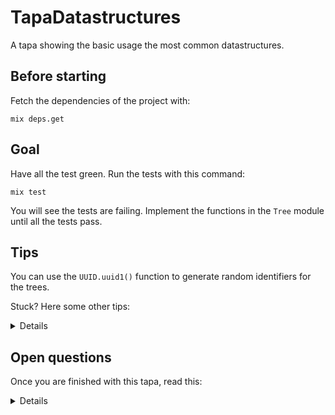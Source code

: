 # TapaDatastructures

A tapa showing the basic usage the most common datastructures.

## Before starting

Fetch the dependencies of the project with:

```
mix deps.get
```

## Goal

Have all the test green. Run the tests with this command:

```
mix test
```

You will see the tests are failing. Implement the functions in the `Tree` module
until all the tests pass.

## Tips

You can use the `UUID.uuid1()` function to generate random identifiers for the trees.

Stuck? Here some other tips:

<details>

Refer to the documentation on [guards](https://hexdocs.pm/elixir/guards.html)

You can pattern-match a structure in a function like this:

```
def my_function(%my_struct{value: 1}) do
 # do something
end

def my_function(%my_struct{value: 2}) do
 # do something else
end
```

Pattern-matching works also on lists, maps, integer, etc.

If you are curious, check the documentation about the [Erlang `rand:uniform`
](https://www.erlang.org/doc/man/rand.html#uniform-0) function.

</details>

## Open questions

Once you are finished with this tapa, read this:

<details>

You have probably notice that Elixir can identify a missing key in a struct at
compile time. This is one advantage of using structures over maps. Maps on the
other end are more flexible since they can have all possible keys and do not
require to be declared in advance, we will explore them in the next tapa.

The update syntax: `%MyRecord{record_variable | field: new_value}` prevents us from updating a
field that does not exist. This is checked at compile time for structs and at runtime for maps.

We often categorize languages as dynamically or statically typed, but even in
these categories, some languages offer more guarantees than other. If you have
used a dynamically language recently, what kind of guarantees are provided by it
at compile time?

</details>
